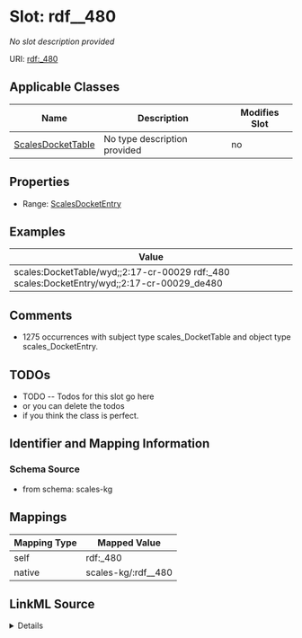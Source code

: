 

# Slot: rdf__480


_No slot description provided_





URI: [rdf:_480](http://www.w3.org/1999/02/22-rdf-syntax-ns#_480)



<!-- no inheritance hierarchy -->





## Applicable Classes

| Name | Description | Modifies Slot |
| --- | --- | --- |
| [ScalesDocketTable](../classes/ScalesDocketTable.md) | No type description provided |  no  |







## Properties

* Range: [ScalesDocketEntry](../classes/ScalesDocketEntry.md)






## Examples

| Value |
| --- |
| scales:DocketTable/wyd;;2:17-cr-00029 rdf:_480 scales:DocketEntry/wyd;;2:17-cr-00029_de480 |

## Comments

* 1275 occurrences with subject type scales_DocketTable and object type scales_DocketEntry.

## TODOs

* TODO -- Todos for this slot go here
* or you can delete the todos
* if you think the class is perfect.

## Identifier and Mapping Information







### Schema Source


* from schema: scales-kg




## Mappings

| Mapping Type | Mapped Value |
| ---  | ---  |
| self | rdf:_480 |
| native | scales-kg/:rdf__480 |




## LinkML Source

<details>
```yaml
name: rdf__480
description: No slot description provided
todos:
- TODO -- Todos for this slot go here
- or you can delete the todos
- if you think the class is perfect.
comments:
- 1275 occurrences with subject type scales_DocketTable and object type scales_DocketEntry.
examples:
- value: scales:DocketTable/wyd;;2:17-cr-00029 rdf:_480 scales:DocketEntry/wyd;;2:17-cr-00029_de480
from_schema: scales-kg
rank: 1000
slot_uri: rdf:_480
alias: rdf__480
domain_of:
- scales_DocketTable
range: scales_DocketEntry

```
</details>